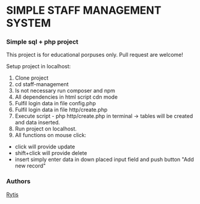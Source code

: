 # SIMPLE STAFF MANAGEMENT SYSTEM 
### Simple sql + php project

This project is for educational porpuses only. Pull request are welcome!

Setup project in localhost: 

1. Clone project
2. cd staff-management    
2. Is not necessary run composer and npm
3. All dependencies in html script cdn mode
4. Fulfil login data in file config.php
5. Fulfil login data in file http/create.php
6. Execute script  - php http/create.php in terminal -> tables will be created
and data inserted.
7. Run project on localhost.
8. All functions on mouse click:
 - click will provide update
 - shift+click will provide delete
 - insert simply enter data in down placed input field and push button "Add new record"



### Authors
[Rytis](https://github.com/prytis)
